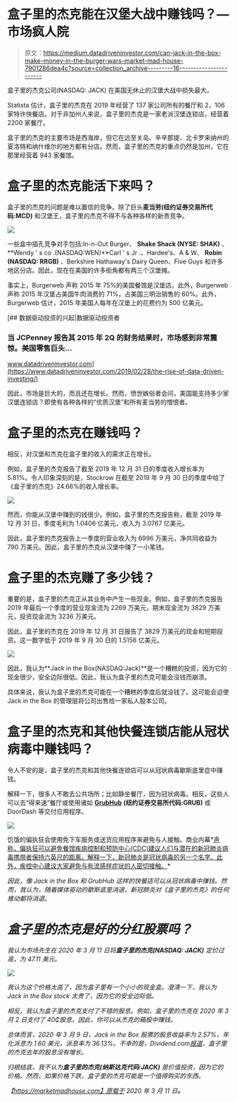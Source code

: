 # 盒子里的杰克能在汉堡大战中赚钱吗？—市场疯人院

> 原文：<https://medium.datadriveninvestor.com/can-jack-in-the-box-make-money-in-the-burger-wars-market-mad-house-7901286dea4c?source=collection_archive---------16----------------------->

盒子里的杰克公司(NASDAQ: JACK) 在美国无休止的汉堡大战中损失最大。

Statista 估计，盒子里的杰克在 2019 年经营了 137 家公司所有的餐厅和 2，106 家特许快餐店。对于非加州人来说，盒子里的杰克是一家老派汉堡连锁店，经营着 2200 家餐厅。

盒子里的杰克的主要市场是西海岸，但它在远至关岛、辛辛那提、北卡罗来纳州的夏洛特和纳什维尔的地方都有分店。然而，盒子里的杰克的重点仍然是加州，它在那里经营着 943 家餐馆。

# 盒子里的杰克能活下来吗？

盒子里的杰克的问题是难以置信的竞争。除了巨头**麦当劳(纽约证券交易所代码:MCD)** 和汉堡王，盒子里的杰克不得不与各种各样的新贵竞争。

![](img/92de0f09d065a6c3232f4d545f58bc32.png)

一些盒中插孔竞争对手包括:In-n-Out Burger、 **Shake Shack (NYSE: SHAK)** 、**Wendy ' s co .(NASDAQ:WEN)**Carl ' s Jr .、Hardee's、A & W、 **Robin (NASDAQ: RRGB)** 、Berkshire Hathaway's Dairy Queen、Five Guys 和许多地区分店。因此，现在在美国的许多街角都有两三个汉堡摊。

事实上，Burgerweb 声称 2015 年 75%的美国餐馆是汉堡店。此外，Burgerweb 声称 2015 年汉堡占美国牛肉消费的 71%，占美国三明治销售的 60%。此外，Burgerweb 估计，2015 年美国人每年在汉堡上的花费约为 500 亿美元。

[](https://www.datadriveninvestor.com/2019/02/28/the-rise-of-data-driven-investing/) [## 数据驱动投资的兴起|数据驱动投资者

### 当 JCPenney 报告其 2015 年 2Q 的财务结果时，市场感到非常震惊。美国零售巨头…

www.datadriveninvestor.com](https://www.datadriveninvestor.com/2019/02/28/the-rise-of-data-driven-investing/) 

因此，市场是巨大的，而且还在增长。然而，愤世嫉俗者会问，美国能支持多少家汉堡连锁店？即使有各种各样的“优质汉堡”和所有麦当劳的憎恨者。

# 盒子里的杰克在赚钱吗？

相反，对汉堡和杰克在盒子里的收入的需求正在增长。

例如，盒子里的杰克报告了截至 2019 年 12 月 31 日的季度收入增长率为 5.81%。令人印象深刻的是，Stockrow 在截至 2019 年 9 月 30 日的季度中给了《盒子里的杰克》24.66%的收入增长率。

![](img/5017891201eb8bf15ad3686773a5aa4f.png)

然而，你能从汉堡中赚到的钱很少。例如，盒子里的杰克报告称，截至 2019 年 12 月 31 日，季度毛利为 1.0406 亿美元，收入为 3.0767 亿美元。

因此，盒子里的杰克报告上一季度的营业收入为 6996 万美元，净共同收益为 790 万美元。因此，盒子里的杰克从汉堡中赚了一小笔钱。

# 盒子里的杰克赚了多少钱？

重要的是，盒子里的杰克正从其业务中产生一些现金。例如，盒子里的杰克报告 2019 年最后一个季度的营业现金流为 2269 万美元，期末现金流为 3829 万美元，投资现金流为 3236 万美元。

因此，盒子里的杰克在 2019 年 12 月 31 日报告了 3829 万美元的现金和短期投资。这一数字低于 2019 年 9 月 30 日的 1.5156 亿美元。

![](img/e874cb9af17a0b7d04a5733a795c9697.png)

因此，我认为**Jack in the Box(NASDAQ:Jack)**是一个糟糕的投资，因为它的现金很少，安全边际很低。因此，我认为盒子里的杰克可能会没钱而崩溃。

具体来说，我认为盒子里的杰克可能在一个糟糕的季度后就没钱了。这可能会迫使 Jack in the Box 的管理层将公司出售给一家私人股本公司。

# 盒子里的杰克和其他快餐连锁店能从冠状病毒中赚钱吗？

令人不安的是，盒子里的杰克和其他快餐连锁店可以从冠状病毒歇斯底里症中赚钱。

解释一下，很多人不敢去公共场所；比如静坐餐厅，因为冠状病毒。相反，这些人可以去“得来速”餐厅或使用诸如 [**GrubHub**](https://marketmadhouse.com/is-grubhub-losing-money/) **(纽约证券交易所代码:GRUB)** 或 DoorDash 等交付应用程序。

![](img/870b140c49fec74ad2e910d23ed2f37a.png)

饥饿的偏执狂会使用免下车服务或送货应用程序来避免与人接触。商业内幕*[声称，偏执狂可以避免餐馆疾病控制和预防中心(CDC)建议人们与潜在的新冠肺炎病毒携带者保持六英尺的距离。解释一下，新冠肺炎是冠状病毒的另一个名字。此外，疾控中心建议大家避免与有流感样症状的人密切接触。](https://www.businessinsider.com/coronavirus-passes-between-people-6-feet-apart-2020)*

*因此，像 Jack in the Box 和 GrubHub 这样的快餐店可以从冠状病毒中赚钱。然而，我认为，随着媒体驱动的歇斯底里消退，新冠肺炎对《盒子里的杰克》的任何推动都将消退。*

# *盒子里的杰克是好的分红股票吗？*

*我认为市场先生在 2020 年 3 月 11 日将**盒子里的杰克(NASDAQ: JACK)** 定价过高，为 47.11 美元。*

*![](img/d8540393219ead8dc91261cefec19703.png)*

*我认为这个价格太高了，因为盒子里有一个小小的现金盒。澄清一下，我认为 Jack in the Box stock 太贵了，因为它的安全边际低。*

*相反，我认为盒子里的杰克支付了不错的股息。例如，盒子里的杰克在 2020 年 3 月 2 日支付了 40₵股息。因此，你可以从杰克的箱股中赚钱。*

*总体而言，2020 年 3 月 9 日，Jack in the Box 股票的股息收益率为 2.57%，年化派息为 1.60 美元，派息率为 36.13%。不幸的是，Dividend.com[报道](https://marketmadhouse.com/can-jack-in-the-box-make-money-in-the-burger-wars/#tm=3-comparison-center&r=ES::DividendStock::Stock%23JACK--NASDAQ&only=meta,data,thead)，盒子里的杰克去年的股息没有增长。*

*归根结底，我不认为**盒子里的杰克(纳斯达克代码:JACK)** 是价值投资，因为它的价格。然而，如果价格下跌，盒子里的杰克可能是一个值得购买的东西。*

*【https://marketmadhouse.com】原载于 2020 年 3 月 11 日[](https://marketmadhouse.com/can-jack-in-the-box-make-money-in-the-burger-wars/)**。***